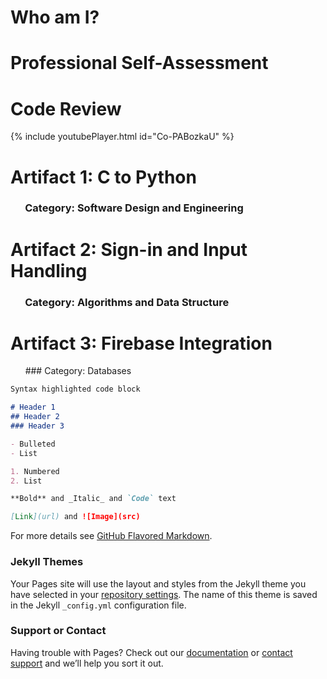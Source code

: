 # Who am I?

# Professional Self-Assessment

# Code Review
{% include youtubePlayer.html id="Co-PABozkaU" %}

# Artifact 1: C to Python
### &nbsp;&nbsp;&nbsp;&nbsp;&nbsp;&nbsp;Category: Software Design and Engineering
  
# Artifact 2: Sign-in and Input Handling
### &nbsp;&nbsp;&nbsp;&nbsp;&nbsp;&nbsp;Category: Algorithms and Data Structure
  
# Artifact 3: Firebase Integration
&nbsp;&nbsp;&nbsp;&nbsp;&nbsp;&nbsp;### Category: Databases

```markdown
Syntax highlighted code block

# Header 1
## Header 2
### Header 3

- Bulleted
- List

1. Numbered
2. List

**Bold** and _Italic_ and `Code` text

[Link](url) and ![Image](src)
```

For more details see [GitHub Flavored Markdown](https://guides.github.com/features/mastering-markdown/).

### Jekyll Themes

Your Pages site will use the layout and styles from the Jekyll theme you have selected in your [repository settings](https://github.com/TheRogerDodger/Portfolio/settings). The name of this theme is saved in the Jekyll `_config.yml` configuration file.

### Support or Contact

Having trouble with Pages? Check out our [documentation](https://docs.github.com/categories/github-pages-basics/) or [contact support](https://github.com/contact) and we’ll help you sort it out.
